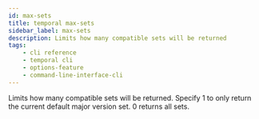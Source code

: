 ```yaml
---
id: max-sets
title: temporal max-sets
sidebar_label: max-sets
description: Limits how many compatible sets will be returned
tags:
    - cli reference
    - temporal cli
    - options-feature
    - command-line-interface-cli
---
```


Limits how many compatible sets will be returned.
Specify 1 to only return the current default major version set.
0 returns all sets.
